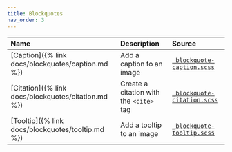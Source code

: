 ```yaml
---
title: Blockquotes
nav_order: 3
---
```


| Name                                                | Description                           | Source                                                           |
|:----------------------------------------------------|:--------------------------------------|:-----------------------------------------------------------------|
| [Caption]({% link docs/blockquotes/caption.md %})   | Add a caption to an image | [`_blockquote-caption.scss`](https://github.com/ElsaTam/obsidian-fancy-a-story/blob/main/scss/editor/blockquotes/_blockquote-caption.scss) |
| [Citation]({% link docs/blockquotes/citation.md %}) | Create a citation with the `<cite>` tag | [`_blockquote-citation.scss`](https://github.com/ElsaTam/obsidian-fancy-a-story/blob/main/scss/editor/blockquotes/_blockquote-citation.scss) |
| [Tooltip]({% link docs/blockquotes/tooltip.md %})   | Add a tooltip to an image | [`_blockquote-tooltip.scss`](https://github.com/ElsaTam/obsidian-fancy-a-story/blob/main/scss/editor/blockquotes/_blockquote-tooltip.scss) |
